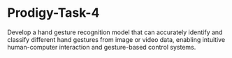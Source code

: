 # Prodigy-Task-4
Develop a hand gesture recognition model that can accurately identify and classify different hand gestures from image or video data, enabling intuitive human-computer interaction and gesture-based control systems.
